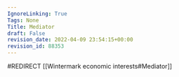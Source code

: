 ```yaml
---
IgnoreLinking: True
Tags: None
Title: Mediator
draft: False
revision_date: 2022-04-09 23:54:15+00:00
revision_id: 88353
---
```


#REDIRECT [[Wintermark economic interests#Mediator]]